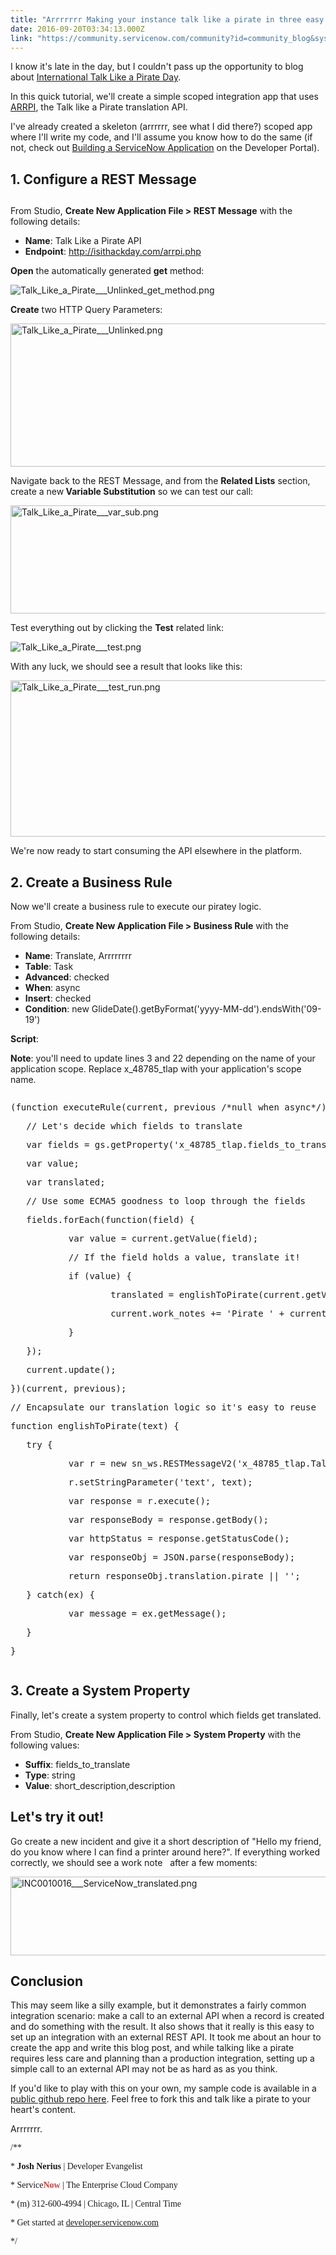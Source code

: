 ```yaml
---
title: "Arrrrrrr Making your instance talk like a pirate in three easy steps using the Talk like a Pirate Translation API"
date: 2016-09-20T03:34:13.000Z
link: "https://community.servicenow.com/community?id=community_blog&sys_id=e13e6e6ddbd0dbc01dcaf3231f96194e"
---
```

<p>I know it's late in the day, but I couldn't pass up the opportunity to blog about <a title="n.wikipedia.org/wiki/International_Talk_Like_a_Pirate_Day" href="https://en.wikipedia.org/wiki/International_Talk_Like_a_Pirate_Day">International Talk Like a Pirate Day</a>.</p><p></p><p>In this quick tutorial, we'll create a simple scoped integration app that uses <a title="ithackday.com/arrpi.php" href="http://isithackday.com/arrpi.php">ARRPI</a>, the Talk like a Pirate translation API.</p><p></p><p>I've already created a skeleton (arrrrrr, see what I did there?) scoped app where I'll write my code, and I'll assume you know how to do the same (if not, check out <a title="eveloper.servicenow.com/app.do#!/training/article/app_store_learn_path_build_app_helsinki_c_LabOneDevPortal/app_store_learn_path_build_app_helsinki_t_CreateApplication.dita?v=helsinki" href="https://developer.servicenow.com/app.do#!/training/article/app_store_learn_path_build_app_helsinki_c_LabOneDevPortal/app_store_learn_path_build_app_helsinki_t_CreateApplication.dita?v=helsinki">Building a ServiceNow Application</a> on the Developer Portal).</p><p></p><h2>1. Configure a REST Message</h2><h2></h2><p></p><p>From Studio, <strong>Create New Application File &gt; REST Message</strong> with the following details:</p><p></p><ul><li><strong>Name</strong>: Talk Like a Pirate API</li><li><strong>Endpoint</strong>: <a href="http://isithackday.com/arrpi.php" title="http://isithackday.com/arrpi.php">http://isithackday.com/arrpi.php</a></li></ul><p></p><p><strong>Open</strong> the automatically generated <strong>get</strong> method:</p><p><img   alt="Talk_Like_a_Pirate___Unlinked_get_method.png" class="image-2 jive-image" src="b303b731db505704ed6af3231f961919.iix" style="height: auto;"/></p><p></p><p><strong>Create</strong> two HTTP Query Parameters:</p><p><img   alt="Talk_Like_a_Pirate___Unlinked.png" class="image-1 jive-image" height="229" src="b894d8cedb905344e9737a9e0f9619a1.iix" style="height: 229px; width: 616.295px;" width="616"/></p><p></p><p>Navigate back to the REST Message, and from the <strong>Related Lists</strong> section, create a new<strong> Variable Substitution</strong> so we can test our call:</p><p><img   alt="Talk_Like_a_Pirate___var_sub.png" class="image-3 jive-image" src="5168914adb5c9f048c8ef4621f961964.iix" style="width: 620px; height: 173px;"/></p><p></p><p>Test everything out by clicking the <strong>Test</strong> related link:</p><p><img   alt="Talk_Like_a_Pirate___test.png" class="image-4 jive-image" src="4a56f8cedb9c57049c9ffb651f961949.iix" style="height: auto;"/></p><p>With any luck, we should see a result that looks like this:</p><p><img   alt="Talk_Like_a_Pirate___test_run.png" class="image-5 jive-image" src="d381504adbd417049c9ffb651f96199f.iix" style="width: 620px; height: 250px;"/></p><p></p><p>We're now ready to start consuming the API elsewhere in the platform.</p><p></p><h2>2. Create a Business Rule</h2><p></p><p>Now we'll create a business rule to execute our piratey logic.</p><p></p><p>From Studio, <strong>Create New Application File &gt; Business Rule</strong> with the following details:</p><p></p><ul><li><strong>Name</strong>: Translate, Arrrrrrrr</li><li><strong>Table</strong>: Task</li><li><strong>Advanced</strong>: checked</li><li><strong>When</strong>: async</li><li><strong>Insert</strong>: checked</li><li><strong>Condition</strong>: new GlideDate().getByFormat('yyyy-MM-dd').endsWith('09-19')</li></ul><p></p><p><strong>Script</strong>:</p><p></p><p><strong>Note</strong>: you'll need to update lines 3 and 22 depending on the name of your application scope. Replace x_48785_tlap with your application's scope name.</p><p></p><pre __default_attr="javascript" __jive_macro_name="code" class="jive_macro_code _jivemacro_uid_14743232077954896 jive_text_macro" data-renderedposition="1932.96875_8_1177_576" jivemacro_uid="_14743232077954896"><p>(function executeRule(current, previous /*null when async*/) {</p><p>   // Let's decide which fields to translate</p><p>   var fields = gs.getProperty('x_48785_tlap.fields_to_translate').split(',');</p><p>   var value;</p><p>   var translated;</p><p></p><p>   // Use some ECMA5 goodness to loop through the fields</p><p>   fields.forEach(function(field) {</p><p>           var value = current.getValue(field);</p><p></p><p>           // If the field holds a value, translate it! </p><p>           if (value) {</p><p>                   translated = englishToPirate(current.getValue(field));</p><p>                   current.work_notes += 'Pirate ' + current[field].getLabel() + ': ' + translated + '\n';</p><p>           }</p><p>   });</p><p></p><p>   current.update();</p><p></p><p>})(current, previous);</p><p></p><p>// Encapsulate our translation logic so it's easy to reuse</p><p>function englishToPirate(text) {</p><p>   try {</p><p>           var r = new sn_ws.RESTMessageV2('x_48785_tlap.Talk Like a Pirate API', 'get');</p><p>           r.setStringParameter('text', text);</p><p></p><p>           var response = r.execute();</p><p>           var responseBody = response.getBody();</p><p>           var httpStatus = response.getStatusCode();</p><p>           var responseObj = JSON.parse(responseBody);</p><p>           return responseObj.translation.pirate || '';</p><p>   } catch(ex) {</p><p>           var message = ex.getMessage();</p><p>   }</p><p>}</p></pre><p></p><h2>3. Create a System Property</h2><p></p><p>Finally, let's create a system property to control which fields get translated.</p><p></p><p>From Studio, <strong>Create New Application File &gt; System Property</strong> with the following values:</p><p></p><ul><li><strong>Suffix</strong>: fields_to_translate</li><li><strong>Type</strong>: string</li><li><strong>Value</strong>: short_description,description</li></ul><p></p><h2>Let's try it out!</h2><p></p><p>Go create a new incident and give it a short description of "Hello my friend, do you know where I can find a printer around here?". If everything worked correctly, we should see a work note   after a few moments:</p><p></p><p><img   alt="INC0010016___ServiceNow_translated.png" class="image-6 jive-image" src="6d7f6339db9c1704ed6af3231f9619b2.iix" style="width: 620px; height: 126px;"/></p><p></p><h2><strong>Conclusion</strong></h2><p></p><p>This may seem like a silly example, but it demonstrates a fairly common integration scenario: make a call to an external API when a record is created and do something with the result. It also shows that it really is this easy to set up an integration with an external REST API. It took me about an hour to create the app and write this blog post, and while talking like a pirate requires less care and planning than a production integration, setting up a simple call to an external API may not be as hard as as you think.</p><p></p><p>If you'd like to play with this on your own, my sample code is available in a <a title="ithub.com/jnerius/sn-arrpi-integration" href="https://github.com/jnerius/sn-arrpi-integration">public github repo here</a>. Feel free to fork this and talk like a pirate to your heart's content.</p><p></p><p>Arrrrrrr.</p><p></p><p></p><p class="p1"><span class="s1" style="font-family: 'andale mono', times;">/**</span></p><p class="p1"><span class="s1" style="font-family: 'andale mono', times;"><strong> </strong>*<strong> Josh Nerius</strong> | Developer Evangelist</span></p><p class="p1"><span style="font-family: 'andale mono', times;"><span class="s1"> * Service</span><span class="s2" style="color: #e23d39;"><strong>Now</strong></span><span class="s3"><strong> </strong></span><span class="s1">| The Enterprise Cloud Company</span></span></p><p class="p1"><span class="s1" style="font-family: 'andale mono', times;"> * (m) 312-600-4994 | Chicago, IL | Central Time</span></p><p class="p3"><span style="font-family: 'andale mono', times;"><span class="s4"> </span><span class="s5">* Get started at <a href="https://developer.servicenow.com/"><span class="s6">developer.servicenow.com</span></a> </span></span></p><p class="p4"><span class="s1" style="font-family: 'andale mono', times;"> */</span></p>